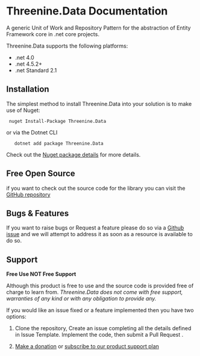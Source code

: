 # Threenine.Data Documentation

A generic Unit of Work and Repository Pattern for the abstraction of Entity Framework core in .net core projects.

Threenine.Data supports the following platforms:

 - .net 4.0
 - .net 4.5.2+
 - .net Standard 2.1

## Installation
The simplest method to install Threenine.Data into your solution is to make use of Nuget:

```jshelllanguage
 nuget Install-Package Threenine.Data
```

or via the Dotnet CLI 
```jshelllanguage
   dotnet add package Threenine.Data
```
Check out the [Nuget package details](https://www.nuget.org/packages/Threenine.Data) for more details.

## Free Open Source
if you want to check out the source code for the library you can visit the [GitHub repository](https://threenine.github.io/Threenine.Data)

## Bugs & Features

If you want to raise bugs or Request a feature please do so via a [Github issue](https://github.com/threenine/Threenine.Data/issues)  and we will attempt to address it as soon as a resource is available to do so.

## Support 

 **Free Use NOT Free Support**
 
Although this product is free to use and the source code is provided free of charge to learn from.  *Threenine.Data does not come with free support, warranties of any kind or with any obligation to provide any.*

If you would like an issue fixed or a feature implemented then you have two options:

1. Clone the repository, Create an issue completing all the details defined in Issue Template. Implement the code, then submit a Pull Request .

2. [Make a donation](https://www.paypal.me/geekiam)  or [subscribe to our product support plan](https://www.paypal.com/webapps/billing/plans/subscribe?plan_id=P-2PY93613K2600281UL3ORH4A)

